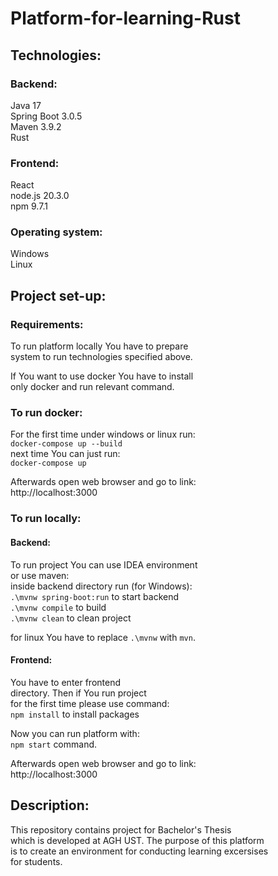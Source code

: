 # Platform-for-learning-Rust

## Technologies:

### Backend:
Java 17\
Spring Boot 3.0.5\
Maven 3.9.2\
Rust

### Frontend:
React\
node.js 20.3.0\
npm 9.7.1

### Operating system:
Windows\
Linux

## Project set-up:

### Requirements:
To run platform locally You have to prepare\
system to run technologies specified above.

If You want to use docker You have to install\
only docker and run relevant command.

### To run docker:
For the first time under windows or linux run:\
`docker-compose up --build`\
next time You can just run:\
`docker-compose up`

Afterwards open web browser and go to link:\
http://localhost:3000

### To run locally:

#### Backend:
To run project You can use IDEA environment\
or use maven:\
inside backend directory run (for Windows):\
`.\mvnw spring-boot:run` to start backend\
`.\mvnw compile` to build\
`.\mvnw clean` to clean project

for linux You have to replace `.\mvnw` with `mvn`.

#### Frontend:
You have to enter frontend\
directory. Then if You run project\
for the first time please use command:\
`npm install` to install packages

Now you can run platform with:\
`npm start` command.

Afterwards open web browser and go to link:\
http://localhost:3000

## Description:
This repository contains project for Bachelor's Thesis\
which is developed at AGH UST. The purpose of this platform\
is to create an environment for conducting learning excersises\
for students.
